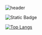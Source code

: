 ![header](https://capsule-render.vercel.app/api?type=soft&color=auto&customColorList=4&height=250&section=header&text=WASSUP%202&20render&fontSize=90&fontColor=FFFFFF&animation=blinking)

<img alt="Static Badge" src="https://img.shields.io/badge/:badgeContent?style=for-the-badge&logo=python&logoColor=FFFFFF&color=blue">



[![Top Langs](https://github-readme-stats.vercel.app/api/top-langs/?username=jooni0227&exclude_repo=software-project_1,software_project2)](https://github.com/jooni0227/github-readme-stats)
